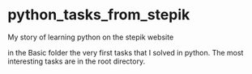 # python_tasks_from_stepik
My story of learning python on the stepik website

in the Basic folder the very first tasks that I solved in python. The most interesting tasks are in the root directory.
